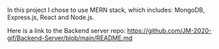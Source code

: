 In this project I chose to use MERN stack, which includes: MongoDB, Express.js, React and Node.js.

Here is a link to the Backend server repo: https://github.com/JM-2020-gif/Backend-Server/blob/main/README.md
